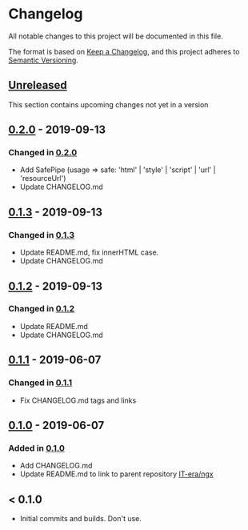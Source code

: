 # Changelog

All notable changes to this project will be documented in this file.

The format is based on [Keep a Changelog](https://keepachangelog.com/en/1.0.0/),
and this project adheres to [Semantic Versioning](https://semver.org/spec/v2.0.0.html).

## [Unreleased]

This section contains upcoming changes not yet in a version

<!-- ### Added -->

<!-- ### Changed -->

<!-- ### Removed -->

## [0.2.0] - 2019-09-13

### Changed in [0.2.0]

- Add SafePipe (usage => safe: 'html' | 'style' | 'script' | 'url' | 'resourceUrl')
- Update CHANGELOG.md

## [0.1.3] - 2019-09-13

### Changed in [0.1.3]

- Update README.md, fix innerHTML case.
- Update CHANGELOG.md

## [0.1.2] - 2019-09-13

### Changed in [0.1.2]

- Update README.md
- Update CHANGELOG.md

## [0.1.1] - 2019-06-07

### Changed in [0.1.1]

- Fix CHANGELOG.md tags and links

## [0.1.0] - 2019-06-07

### Added in [0.1.0]

- Add CHANGELOG.md
- Update README.md to link to parent repository [IT-era/ngx](https://github.com/it-era/ngx)

## < 0.1.0

- Initial commits and builds. Don't use.

[Unreleased]: https://github.com/it-era/ngx-safe-pipes/compare/0.2.0...HEAD
[0.2.0]: https://github.com/it-era/ngx-safe-pipes/compare/0.1.3...0.2.0
[0.1.3]: https://github.com/it-era/ngx-safe-pipes/compare/0.1.2...0.1.3
[0.1.2]: https://github.com/it-era/ngx-safe-pipes/compare/0.1.1...0.1.2
[0.1.1]: https://github.com/it-era/ngx-safe-pipes/compare/0.1.0...0.1.1
[0.1.0]: https://github.com/it-era/ngx-safe-pipes/releases/tag/0.1.0
